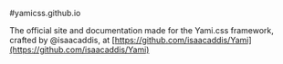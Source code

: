 #yamicss.github.io

The official site and documentation made for the Yami.css framework, crafted by
@isaacaddis, at [https://github.com/isaacaddis/Yami](https://github.com/isaacaddis/Yami)

